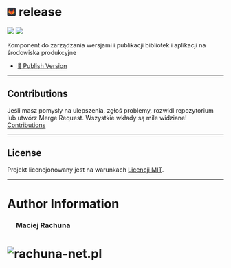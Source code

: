 # <img src=".gitlab/avatar.png" alt="avatar" height="20"/> release

[![](https://gitlab.com/pl.rachuna-net/cicd/components/release/-/badges/release.svg)](https://gitlab.com/pl.rachuna-net/cicd/components/release/-/releases)
[![](https://gitlab.com/pl.rachuna-net/cicd/components/release/badges/main/pipeline.svg)](https://gitlab.com/pl.rachuna-net/cicd/components/release/-/commits/main)

Komponent do zarządzania wersjami i publikacji bibliotek i aplikacji na środowiska produkcyjne

* [📍 Publish Version](docs/versioning.md)

---
## Contributions
Jeśli masz pomysły na ulepszenia, zgłoś problemy, rozwidl repozytorium lub utwórz Merge Request. Wszystkie wkłady są mile widziane!
[Contributions](CONTRIBUTING.md)

---
## License
Projekt licencjonowany jest na warunkach [Licencji MIT](LICENSE).

---
# Author Information
### &emsp; Maciej Rachuna
# <img src="https://gitlab.com/pl.rachuna-net/gitlab-profile/-/raw/main/assets/logo/website_logo_transparent_background.png" alt="rachuna-net.pl" height="100"/>

